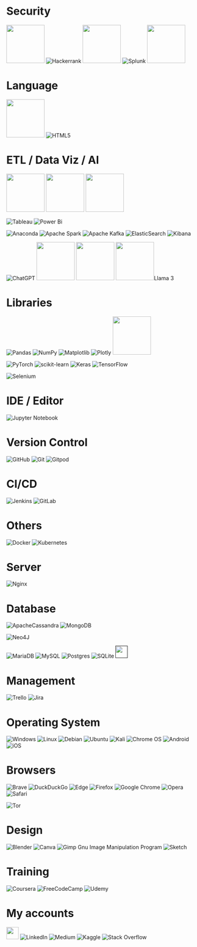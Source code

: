 <!--
- 👋 Hi, I’m @kwinetine
- 👀 I’m interested in ...
- 🌱 I’m currently learning ...
- 💞️ I’m looking to collaborate on ...
- 📫 How to reach me ...
-->

# Security
[<img src="https://assets.tryhackme.com/img/THMlogo.png" width="100" target="_blank" />](https://www.tryhackme.com)
![Hackerrank](https://img.shields.io/badge/-Hackerrank-2EC866?style=for-the-badge&logo=HackerRank&logoColor=white)
[<img src="https://iutdijon.u-bourgogne.fr/mahara/artefact/file/download.php?file=2523&view=609&time=1697377278" width="100" target="_blank" />](https://www.root-me.org)
![Splunk](https://img.shields.io/badge/splunk-%23000000.svg?style=for-the-badge&logo=splunk&logoColor=white)
[<img src="https://i0.wp.com/logon-int.com/wp-content/uploads/2020/08/burpsuite-logo-large-01.png" width="100" target="_blank" />](https://portswigger.net/burp)


# Language
<!-- ![Python](https://img.shields.io/badge/build--brightgreen?logo=python&label=Python&link=python.org) -->

[<img src="https://www.python.org/static/community_logos/python-logo-generic.svg" width="100" target="_blank" />](https://www.python.org)
![HTML5](https://img.shields.io/badge/html5-%23E34F26.svg?style=for-the-badge&logo=html5&logoColor=white)
<!-- ![R](https://img.shields.io/badge/r-%23276DC3.svg?style=for-the-badge&logo=r&logoColor=white) -->


# ETL / Data Viz / AI
[<img src="https://upload.wikimedia.org/wikipedia/commons/thumb/e/ec/Alteryx_logo.svg/250px-Alteryx_logo.svg.png" width="100" target="_blank" />](https://www.alteryx.com)
[<img src="https://upload.wikimedia.org/wikipedia/commons/thumb/b/b2/KNIMELogoTM.svg/240px-KNIMELogoTM.svg.png" width="100" target="_blank" />](https://www.knime.com)
[<img src="https://upload.wikimedia.org/wikipedia/commons/thumb/6/63/Databricks_Logo.png/480px-Databricks_Logo.png" width="100" target="_blank" />](https://www.databricks.com)

![Tableau](https://img.shields.io/badge/Tableau-E97627?style=for-the-badge&logo=Tableau&logoColor=white)
![Power Bi](https://img.shields.io/badge/power_bi-F2C811?style=for-the-badge&logo=powerbi&logoColor=black)

![Anaconda](https://img.shields.io/badge/Anaconda-%2344A833.svg?style=for-the-badge&logo=anaconda&logoColor=white)
![Apache Spark](https://img.shields.io/badge/Apache%20Spark-FDEE21?style=flat-square&logo=apachespark&logoColor=black)
![Apache Kafka](https://img.shields.io/badge/Apache%20Kafka-000?style=for-the-badge&logo=apachekafka)
![ElasticSearch](https://img.shields.io/badge/-ElasticSearch-005571?style=for-the-badge&logo=elasticsearch)
![Kibana](https://img.shields.io/badge/Kibana-005571?style=for-the-badge&logo=Kibana&logoColor=white)

![ChatGPT](https://img.shields.io/badge/chatGPT-74aa9c?style=for-the-badge&logo=openai&logoColor=white)
[<img src="https://upload.wikimedia.org/wikipedia/commons/8/8a/Google_Gemini_logo.svg" width="100" target="_blank" />](https://gemini.google.com)
[<img src="https://seeklogo.com/images/M/mistral-ai-logo-4539E12887-seeklogo.com.png" width="100" target="_blank" />](https://mistral.ai/)
[<img src="https://static.vecteezy.com/system/resources/previews/004/263/114/original/meta-logo-meta-by-facebook-icon-editorial-logo-for-social-media-free-vector.jpg" width="100" target="_blank" />](https://llama.meta.com/)Llama 3



# Libraries
![Pandas](https://img.shields.io/badge/Pandas-2C2D72?style=for-the-badge&logo=pandas&logoColor=white)
![NumPy](https://img.shields.io/badge/numpy-%23013243.svg?style=for-the-badge&logo=numpy&logoColor=white)
![Matplotlib](https://img.shields.io/badge/Matplotlib-%23ffffff.svg?style=for-the-badge&logo=Matplotlib&logoColor=black)
![Plotly](https://img.shields.io/badge/Plotly-%233F4F75.svg?style=for-the-badge&logo=plotly&logoColor=white)
[<img src="https://seaborn.pydata.org/_static/logo-wide-lightbg.svg" width="100" target="_blank" />](https://seaborn.pydata.org)

![PyTorch](https://img.shields.io/badge/PyTorch-%23EE4C2C.svg?style=for-the-badge&logo=PyTorch&logoColor=white)
![scikit-learn](https://img.shields.io/badge/scikit--learn-%23F7931E.svg?style=for-the-badge&logo=scikit-learn&logoColor=white)
![Keras](https://img.shields.io/badge/Keras-%23D00000.svg?style=for-the-badge&logo=Keras&logoColor=white)
![TensorFlow](https://img.shields.io/badge/TensorFlow-%23FF6F00.svg?style=for-the-badge&logo=TensorFlow&logoColor=white)

![Selenium](https://img.shields.io/badge/Selenium-43B02A?style=for-the-badge&logo=Selenium&logoColor=white)


# IDE / Editor
![Jupyter Notebook](https://img.shields.io/badge/Jupyter-F37626.svg?&style=for-the-badge&logo=Jupyter&logoColor=white)


# Version Control
![GitHub](https://img.shields.io/badge/github-%23121011.svg?style=for-the-badge&logo=github&logoColor=white)
![Git](https://img.shields.io/badge/git-%23F05033.svg?style=for-the-badge&logo=git&logoColor=white)
![Gitpod](https://img.shields.io/badge/gitpod-f06611.svg?style=for-the-badge&logo=gitpod&logoColor=white)


# CI/CD
![Jenkins](https://img.shields.io/badge/jenkins-%232C5263.svg?style=for-the-badge&logo=jenkins&logoColor=white)
![GitLab](https://img.shields.io/badge/GitLab-330F63?style=for-the-badge&logo=gitlab&logoColor=white)

# Others
![Docker](https://img.shields.io/badge/docker-%230db7ed.svg?style=for-the-badge&logo=docker&logoColor=white)
![Kubernetes](https://img.shields.io/badge/kubernetes-%23326ce5.svg?style=for-the-badge&logo=kubernetes&logoColor=white)


# Server

![Nginx](https://img.shields.io/badge/nginx-%23009639.svg?style=for-the-badge&logo=nginx&logoColor=white)


# Database
![ApacheCassandra](https://img.shields.io/badge/cassandra-%231287B1.svg?style=for-the-badge&logo=apache-cassandra&logoColor=white)
![MongoDB](https://img.shields.io/badge/MongoDB-%234ea94b.svg?style=for-the-badge&logo=mongodb&logoColor=white)

![Neo4J](https://img.shields.io/badge/Neo4j-008CC1?style=for-the-badge&logo=neo4j&logoColor=white)

![MariaDB](https://img.shields.io/badge/MariaDB-003545?style=for-the-badge&logo=mariadb&logoColor=white)
![MySQL](https://img.shields.io/badge/mysql-%2300f.svg?style=for-the-badge&logo=mysql&logoColor=white)
![Postgres](https://img.shields.io/badge/postgres-%23316192.svg?style=for-the-badge&logo=postgresql&logoColor=white)
![SQLite](https://img.shields.io/badge/sqlite-%2307405e.svg?style=for-the-badge&logo=sqlite&logoColor=white)
[<img src="https://www.svgrepo.com/show/303229/microsoft-sql-server-logo.svg" height="32" width="32" target="_blank" />]()


# Management
![Trello](https://img.shields.io/badge/Trello-%23026AA7.svg?style=for-the-badge&logo=Trello&logoColor=white)
![Jira](https://img.shields.io/badge/jira-%230A0FFF.svg?style=for-the-badge&logo=jira&logoColor=white)


# Operating System
![Windows](https://img.shields.io/badge/Windows-0078D6?style=for-the-badge&logo=windows&logoColor=white)
![Linux](https://img.shields.io/badge/Linux-FCC624?style=for-the-badge&logo=linux&logoColor=black)
![Debian](https://img.shields.io/badge/Debian-D70A53?style=for-the-badge&logo=debian&logoColor=white)
![Ubuntu](https://img.shields.io/badge/Ubuntu-E95420?style=for-the-badge&logo=ubuntu&logoColor=white)
![Kali](https://img.shields.io/badge/Kali-268BEE?style=for-the-badge&logo=kalilinux&logoColor=white)
![Chrome OS](https://img.shields.io/badge/chrome%20os-3d89fc?style=for-the-badge&logo=google%20chrome&logoColor=white)
![Android](https://img.shields.io/badge/Android-3DDC84?style=for-the-badge&logo=android&logoColor=white)
![iOS](https://img.shields.io/badge/iOS-000000?style=for-the-badge&logo=ios&logoColor=white)


# Browsers
![Brave](https://img.shields.io/badge/Brave-FB542B?style=for-the-badge&logo=Brave&logoColor=white)
![DuckDuckGo](https://img.shields.io/badge/duckduckgo-de5833?style=for-the-badge&logo=duckduckgo&logoColor=white)
![Edge](https://img.shields.io/badge/Edge-0078D7?style=for-the-badge&logo=Microsoft-edge&logoColor=white)
![Firefox](https://img.shields.io/badge/Firefox-FF7139?style=for-the-badge&logo=Firefox-Browser&logoColor=white)
![Google Chrome](https://img.shields.io/badge/Google%20Chrome-4285F4?style=for-the-badge&logo=GoogleChrome&logoColor=white)
![Opera](https://img.shields.io/badge/Opera-FF1B2D?style=for-the-badge&logo=Opera&logoColor=white)
![Safari](https://img.shields.io/badge/Safari-000000?style=for-the-badge&logo=Safari&logoColor=white)

![Tor](https://img.shields.io/badge/Tor-7D4698?style=for-the-badge&logo=Tor-Browser&logoColor=white)


# Design
![Blender](https://img.shields.io/badge/blender-%23F5792A.svg?style=for-the-badge&logo=blender&logoColor=white)
![Canva](https://img.shields.io/badge/Canva-%2300C4CC.svg?style=for-the-badge&logo=Canva&logoColor=white)
![Gimp Gnu Image Manipulation Program](https://img.shields.io/badge/Gimp-657D8B?style=for-the-badge&logo=gimp&logoColor=FFFFFF)
![Sketch](https://img.shields.io/badge/Sketch-FFB387?style=for-the-badge&logo=sketch&logoColor=black)


# Training
![Coursera](https://img.shields.io/badge/Coursera-%230056D2.svg?style=for-the-badge&logo=Coursera&logoColor=white)
![FreeCodeCamp](https://img.shields.io/badge/Freecodecamp-%23123.svg?&style=for-the-badge&logo=freecodecamp&logoColor=green)
![Udemy](https://img.shields.io/badge/Udemy-A435F0?style=for-the-badge&logo=Udemy&logoColor=white)


# My accounts
[<img src="https://cdn.jsdelivr.net/npm/simple-icons@v9/icons/linkedin.svg" height="32" width="32" target="_blank" />](https://www.linkedin.com/in/q-vdh)
![LinkedIn](https://img.shields.io/badge/linkedin-%230077B5.svg?style=for-the-badge&logo=linkedin&logoColor=white)
![Medium](https://img.shields.io/badge/Medium-12100E?style=for-the-badge&logo=medium&logoColor=white)
![Kaggle](https://img.shields.io/badge/Kaggle-035a7d?style=for-the-badge&logo=kaggle&logoColor=white)
![Stack Overflow](https://img.shields.io/badge/-Stackoverflow-FE7A16?style=for-the-badge&logo=stack-overflow&logoColor=white)